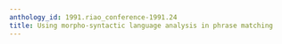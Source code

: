 ```yaml
---
anthology_id: 1991.riao_conference-1991.24
title: Using morpho-syntactic language analysis in phrase matching
---
```

